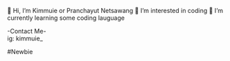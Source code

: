 👋 Hi, I’m Kimmuie or Pranchayut Netsawang
👀 I’m interested in coding
🌱 I’m currently learning some coding lauguage
  
-Contact Me-  
ig: kimmuie_
  
#Newbie
